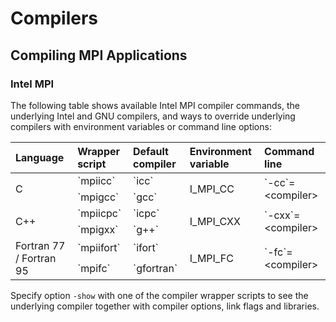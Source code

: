 # Compilers

## Compiling MPI Applications

### Intel MPI

The following table shows available Intel MPI compiler commands, the underlying Intel and GNU compilers, and ways to override underlying compilers with environment variables or command line options:

<table>
<thead>
<th align="left">Language</th>
<th align="left">Wrapper script</th>
<th align="left">Default compiler</th>
<th align="left">Environment variable</th>
<th align="left">Command line</th>
</thead>
<tbody>
<tr>
<td rowspan="2" >C</td>
<td>`mpiicc`</td>
<td>`icc`</td>
<td rowspan="2">I_MPI_CC</td>
<td rowspan="2">`-cc`=&lt;compiler&gt;</td>
</tr>
<tr>
<td>`mpigcc`</td>
<td>`gcc`</td>
</tr>
<tr>
<td rowspan="2">C++</td>
<td>`mpiicpc`</td>
<td>`icpc`</td>
<td rowspan="2">I_MPI_CXX</td>
<td rowspan="2">`-cxx`=&lt;compiler&gt;</td>
</tr>
<tr>
<td>`mpigxx`</td>
<td>`g++`</td>
</tr>
<tr>
<td rowspan="2">Fortran 77 / Fortran 95</td>
<td>`mpiifort`</td>
<td>`ifort`</td>
<td rowspan="2">I_MPI_FC</td>
<td rowspan="2">`-fc`=&lt;compiler&gt;</td>
</tr>
<tr>
<td>`mpifc`</td>
<td>`gfortran`</td>
</tr>
</tbody>
</table>

Specify option `-show` with one of the compiler wrapper scripts to see the underlying compiler together with compiler options, link flags and libraries.
